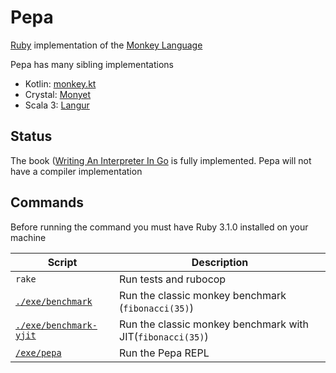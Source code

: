 # Pepa

[Ruby](https://www.ruby-lang.org/en/) implementation of
the [Monkey Language](https://monkeylang.org/)

Pepa has many sibling implementations

* Kotlin: [monkey.kt](https://github.com/MarioAriasC/monkey.kt)
* Crystal: [Monyet](https://github.com/MarioAriasC/monyet)
* Scala 3: [Langur](https://github.com/MarioAriasC/langur)

## Status

The book ([Writing An Interpreter In Go](https://interpreterbook.com/) is fully implemented. Pepa will not have a
compiler implementation

## Commands

Before running the command you must have Ruby 3.1.0 installed on your machine

| Script                                       | Description                                                |
|----------------------------------------------|------------------------------------------------------------|
| `rake`                                       | Run tests and rubocop                                      |
| [`./exe/benchmark`](exe/benchmark)           | Run the classic monkey benchmark (`fibonacci(35)`)         |
| [`./exe/benchmark-yjit`](exe/benchmark-yjit) | Run the classic monkey benchmark with JIT(`fibonacci(35)`) |
| [`/exe/pepa`](exe/pepa)                      | Run the Pepa REPL                                          |
